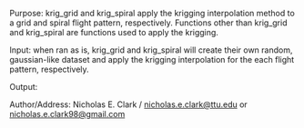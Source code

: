 Purpose: krig_grid and krig_spiral apply the krigging interpolation method to a grid and spiral flight pattern, respectively. Functions other than krig_grid and krig_spiral are functions used to apply the krigging.

Input: when ran as is, krig_grid and krig_spiral will create their own random, gaussian-like dataset and apply the krigging interpolation for the each flight pattern, respectively.

Output: 

Author/Address: Nicholas E. Clark / nicholas.e.clark@ttu.edu or nicholas.e.clark98@gmail.com
